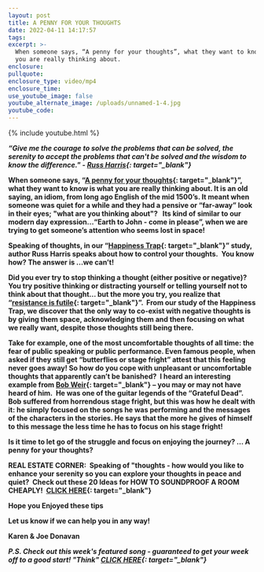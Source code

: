```yaml
---
layout: post
title: A PENNY FOR YOUR THOUGHTS
date: 2022-04-11 14:17:57
tags:
excerpt: >-
  When someone says, “A penny for your thoughts”, what they want to know is what
  you are really thinking about.
enclosure:
pullquote:
enclosure_type: video/mp4
enclosure_time:
use_youtube_image: false
youtube_alternate_image: /uploads/unnamed-1-4.jpg
youtube_code:
---
```

{% include youtube.html %}

***“Give me the courage to solve the problems that can be solved, the serenity to accept the problems that can't be solved and the wisdom to know the difference." -&nbsp;[Russ Harris](https://t.e2ma.net/click/3ra7td/jw4ppix/nfio9e){: target="_blank"}***

**When someone says, “[A penny for your thoughts](https://t.e2ma.net/click/3ra7td/jw4ppix/37io9e){: target="_blank"}”, what they want to know is what you are really thinking about. It is an old saying, an idiom, from long ago English of the mid 1500’s. It meant when someone was quiet for a while and they had a pensive or “far-away” look in their eyes; "what are you thinking about"?&nbsp; &nbsp;Its kind of similar to our modern day expression...“Earth to John - come in please”, when we are trying to get someone’s attention who seems lost in space\!**

**Speaking of thoughts, in our “[Happiness Trap](https://t.e2ma.net/click/3ra7td/jw4ppix/j0jo9e){: target="_blank"}” study, author Russ Harris speaks about how to control your thoughts.&nbsp; You know how? The answer is ...we can’t\!**

**Did you ever try to stop thinking a thought (either positive or negative)?&nbsp; You try positive thinking or distracting yourself or telling yourself not to think about that thought… but the more you try, you realize that “[resistance is futile](https://t.e2ma.net/click/3ra7td/jw4ppix/zsko9e){: target="_blank"}”. &nbsp;From our study of the Happiness Trap, we discover that the only way to co-exist with negative thoughts is by giving them space, acknowledging them and then focusing on what we really want, despite those thoughts still being there.**

**Take for example, one of the most uncomfortable thoughts of all time: the fear of public speaking or public performance. Even famous people, when asked if they still get “butterflies or stage fright” attest that this feeling never goes away\! So how do you cope with unpleasant or uncomfortable thoughts that apparently can’t be banished?&nbsp; I heard an interesting example from&nbsp;[Bob Weir](https://t.e2ma.net/click/3ra7td/jw4ppix/fllo9e){: target="_blank"}&nbsp;– you may or may not have heard of him.&nbsp; He was one of the guitar legends of the “Grateful Dead”.&nbsp; Bob suffered from horrendous stage fright, but this was how he dealt with it: he simply focused on the songs he was performing and the messages of the characters in the stories. He says that the more he gives of himself to this message the less time he has to focus on his stage fright\!**

**Is it time to let go of the struggle and focus on enjoying the journey? … A penny for your thoughts?**

**REAL ESTATE CORNER: &nbsp;Speaking of "thoughts - how would you like to enhance your serenity so you can explore your thoughts in peace and quiet?&nbsp; Check out these 20 Ideas for HOW TO SOUNDPROOF A ROOM CHEAPLY\! &nbsp;[CLICK HERE](https://t.e2ma.net/click/3ra7td/jw4ppix/vdmo9e){: target="_blank"}**

**Hope you Enjoyed these tips**

**Let us know if we can help you in any way\!&nbsp;**

**Karen & Joe Donavan&nbsp;**

***P.S. Check out this week's featured song - guaranteed to get your week off to a good start\! "Think"&nbsp;[CLICK HERE](https://t.e2ma.net/click/3ra7td/jw4ppix/b6mo9e){: target="_blank"}***
